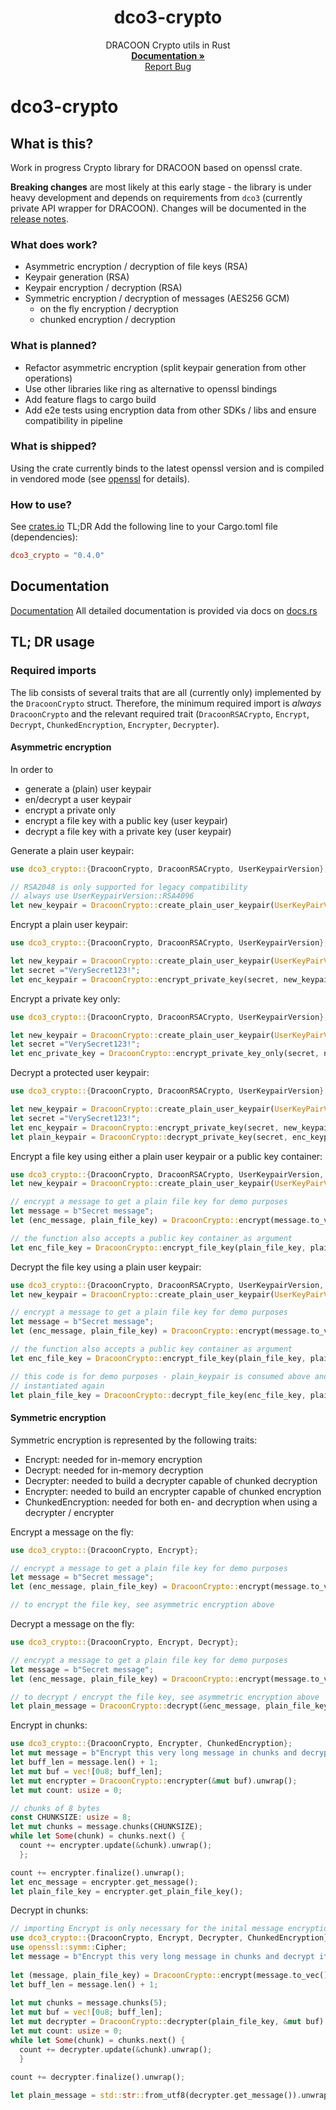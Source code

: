   <h1 align="center">dco3-crypto</h1>

  <p align="center">
    DRACOON Crypto utils in Rust
    <br />
    <a href="https://docs.rs/dco3_crypto/latest/dco3_crypto"><strong>Documentation »</strong></a>
    <br />
    <a href="https://github.com/unbekanntes-pferd/dco3-crypto/issues">Report Bug</a>
  </p>
</p>

# dco3-crypto

## What is this?

Work in progress Crypto library for DRACOON based on openssl crate.

**Breaking changes** are most likely at this early stage - the library is under heavy development and depends on requirements from `dco3` (currently private API wrapper for DRACOON).
Changes will be documented in the [release notes](https://github.com/unbekanntes-pferd/dco3-crypto/releases).

### What does work?

- Asymmetric encryption / decryption of file keys (RSA)
- Keypair generation (RSA)
- Keypair encryption / decryption (RSA)
- Symmetric encryption / decryption of messages (AES256 GCM)
  - on the fly encryption / decryption 
  - chunked encryption / decryption

### What is planned?

- Refactor asymmetric encryption (split keypair generation from other operations)
- Use other libraries like ring as alternative to openssl bindings
- Add feature flags to cargo build
- Add e2e tests using encryption data from other SDKs / libs and ensure compatibility in pipeline

### What is shipped?
Using the crate currently binds to the latest openssl version and is compiled in vendored mode (see [openssl](https://crates.io/crates/openssl) for details). 

### How to use?

See [crates.io](https://crates.io/crates/dco3_crypto)
TL;DR Add the following line to your Cargo.toml file (dependencies):
```toml
dco3_crypto = "0.4.0"
```

## Documentation

[Documentation](https://docs.rs/dco3_crypto/latest/dco3_crypto)
All detailed documentation is provided via docs on [docs.rs](https://docs.rs/dco3_crypto/latest/dco3_crypto)

## TL; DR usage

### Required imports

The lib consists of several traits that are all (currently only) implemented by the `DracoonCrypto` struct.
Therefore, the minimum required import is *always* `DracoonCrypto` and the relevant required trait (`DracoonRSACrypto`, `Encrypt`, `Decrypt`, `ChunkedEncryption`, `Encrypter`, `Decrypter`).

#### Asymmetric encryption

In order to 
- generate a (plain) user keypair 
- en/decrypt a user keypair
- encrypt a private only
- encrypt a file key with a public key (user keypair)
- decrypt a file key with a private key (user keypair)


Generate a plain user keypair:

```rust
use dco3_crypto::{DracoonCrypto, DracoonRSACrypto, UserKeypairVersion};

// RSA2048 is only supported for legacy compatibility 
// always use UserKeypairVersion::RSA4096
let new_keypair = DracoonCrypto::create_plain_user_keypair(UserKeyPairVersion::RSA4096).unwrap();

```

Encrypt a plain user keypair:

```rust
use dco3_crypto::{DracoonCrypto, DracoonRSACrypto, UserKeypairVersion};

let new_keypair = DracoonCrypto::create_plain_user_keypair(UserKeyPairVersion::RSA4096).unwrap();
let secret ="VerySecret123!";
let enc_keypair = DracoonCrypto::encrypt_private_key(secret, new_keypair).unwrap();

```

Encrypt a private key only:

```rust
use dco3_crypto::{DracoonCrypto, DracoonRSACrypto, UserKeypairVersion};

let new_keypair = DracoonCrypto::create_plain_user_keypair(UserKeyPairVersion::RSA4096).unwrap();
let secret ="VerySecret123!";
let enc_private_key = DracoonCrypto::encrypt_private_key_only(secret, new_keypair.private_key_container).unwrap();

```

Decrypt a protected user keypair:
```rust
use dco3_crypto::{DracoonCrypto, DracoonRSACrypto, UserKeypairVersion};

let new_keypair = DracoonCrypto::create_plain_user_keypair(UserKeyPairVersion::RSA4096).unwrap();
let secret ="VerySecret123!";
let enc_keypair = DracoonCrypto::encrypt_private_key(secret, new_keypair).unwrap();
let plain_keypair = DracoonCrypto::decrypt_private_key(secret, enc_keypair).unwrap();

```

Encrypt a file key using either a plain user keypair or a public key container:

```rust
use dco3_crypto::{DracoonCrypto, DracoonRSACrypto, UserKeypairVersion, Encrypt};
let new_keypair = DracoonCrypto::create_plain_user_keypair(UserKeyPairVersion::RSA4096).unwrap();

// encrypt a message to get a plain file key for demo purposes
let message = b"Secret message";
let (enc_message, plain_file_key) = DracoonCrypto::encrypt(message.to_vec()).unwrap();

// the function also accepts a public key container as argument
let enc_file_key = DracoonCrypto::encrypt_file_key(plain_file_key, plain_keypair).unwrap();
```

Decrypt the file key using a plain user keypair:
```rust
use dco3_crypto::{DracoonCrypto, DracoonRSACrypto, UserKeypairVersion, Encrypt};
let new_keypair = DracoonCrypto::create_plain_user_keypair(UserKeyPairVersion::RSA4096).unwrap();

// encrypt a message to get a plain file key for demo purposes
let message = b"Secret message";
let (enc_message, plain_file_key) = DracoonCrypto::encrypt(message.to_vec()).unwrap();

// the function also accepts a public key container as argument
let enc_file_key = DracoonCrypto::encrypt_file_key(plain_file_key, plain_keypair).unwrap();

// this code is for demo purposes - plain_keypair is consumed above and needs to be 
// instantiated again
let plain_file_key = DracoonCrypto::decrypt_file_key(enc_file_key, plain_keypair).unwrap();
```

#### Symmetric encryption

Symmetric encryption is represented by the following traits:

- Encrypt: needed for in-memory encryption
- Decrypt: needed for in-memory decryption
- Decrypter: needed to build a decrypter capable of chunked decryption
- Encrypter: needed to build an encrypter capable of chunked encryption
- ChunkedEncryption: needed for both en- and decryption when using a decrypter / encrypter

Encrypt a message on the fly:

```rust
use dco3_crypto::{DracoonCrypto, Encrypt};

// encrypt a message to get a plain file key for demo purposes
let message = b"Secret message";
let (enc_message, plain_file_key) = DracoonCrypto::encrypt(message.to_vec()).unwrap();

// to encrypt the file key, see asymmetric encryption above
```

Decrypt a message on the fly:

```rust
use dco3_crypto::{DracoonCrypto, Encrypt, Decrypt};

// encrypt a message to get a plain file key for demo purposes
let message = b"Secret message";
let (enc_message, plain_file_key) = DracoonCrypto::encrypt(message.to_vec()).unwrap();

// to decrypt / encrypt the file key, see asymmetric encryption above
let plain_message = DracoonCrypto::decrypt(&enc_message, plain_file_key);
```

Encrypt in chunks:

```rust
use dco3_crypto::{DracoonCrypto, Encrypter, ChunkedEncryption};
let mut message = b"Encrypt this very long message in chunks and decrypt it";
let buff_len = message.len() + 1;
let mut buf = vec![0u8; buff_len];
let mut encrypter = DracoonCrypto::encrypter(&mut buf).unwrap();
let mut count: usize = 0;

// chunks of 8 bytes
const CHUNKSIZE: usize = 8;
let mut chunks = message.chunks(CHUNKSIZE);
while let Some(chunk) = chunks.next() {
  count += encrypter.update(&chunk).unwrap();
  };

count += encrypter.finalize().unwrap();
let enc_message = encrypter.get_message();
let plain_file_key = encrypter.get_plain_file_key();

```


Decrypt in chunks:

```rust
// importing Encrypt is only necessary for the inital message encryption
use dco3_crypto::{DracoonCrypto, Encrypt, Decrypter, ChunkedEncryption};
use openssl::symm::Cipher;
let message = b"Encrypt this very long message in chunks and decrypt it";
    
let (message, plain_file_key) = DracoonCrypto::encrypt(message.to_vec()).unwrap();
let buff_len = message.len() + 1;
    
let mut chunks = message.chunks(5);
let mut buf = vec![0u8; buff_len];
let mut decrypter = DracoonCrypto::decrypter(plain_file_key, &mut buf).unwrap();
let mut count: usize = 0;
while let Some(chunk) = chunks.next() {
  count += decrypter.update(&chunk).unwrap();
  }

count += decrypter.finalize().unwrap();
    
let plain_message = std::str::from_utf8(decrypter.get_message()).unwrap();
  
```